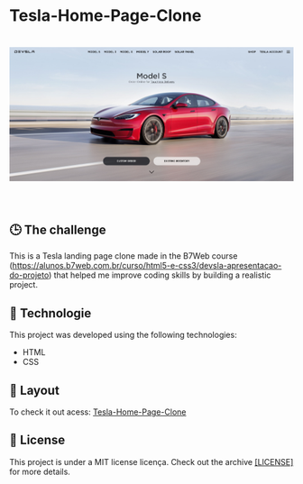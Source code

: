 # Tesla-Home-Page-Clone

<h1 align="center">
  <img alt="Timer" title="Timer" src="https://github.com/gustavodev1998/Tesla-Home-Page-Clone/blob/main/assets/images/First-Part-Devsla.png" width="820px" />
</h1>

<br>

## 🕒 The challenge
This is a Tesla landing page clone made in the B7Web course (https://alunos.b7web.com.br/curso/html5-e-css3/devsla-apresentacao-do-projeto) that helped me improve coding skills by building a realistic project.

## 🚀 Technologie

This project was developed using the following technologies:

- HTML
- CSS

## 🔖 Layout
To check it out acess: <a target="_blank" href="https://gustavodev1998.github.io/Tesla-Home-Page-Clone/">Tesla-Home-Page-Clone</a>

## :memo: License

This project is under a MIT license licença. Check out the archive
<a href="https://github.com/gustavodev1998/Tesla-Home-Page-Clone/blob/main/LICENSE">[LICENSE] </a> for more details.

